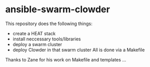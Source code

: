 # ansible-swarm-clowder
This repository does the following things:
* create a HEAT stack
* install neccessary tools/libraries
* deploy a swarm cluster
* deploy Clowder in that swarm cluster
All is done via a Makefile


Thanks to Zane for his work on Makefile and templates ...


